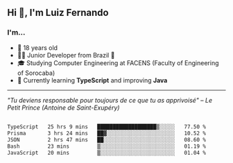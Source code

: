 <h2>Hi 👋, I'm Luiz Fernando</h2>

### I'm...
* 🤟 18 years old
* 👨‍💻 Junior Developer from Brazil 💚
* 🎓 Studying Computer Engineering at FACENS (Faculty of Engineering of Sorocaba)
* 🔭 Currently learning **TypeScript** and improving **Java**

---

_"Tu deviens responsable pour toujours de ce que tu as apprivoisé" – Le Petit Prince (Antoine de Saint-Exupéry)_

##

<!--START_SECTION:waka-->

```txt
TypeScript   25 hrs 9 mins   ███████████████████▒░░░░░   77.50 %
Prisma       3 hrs 24 mins   ██▓░░░░░░░░░░░░░░░░░░░░░░   10.52 %
JSON         2 hrs 47 mins   ██░░░░░░░░░░░░░░░░░░░░░░░   08.60 %
Bash         23 mins         ▒░░░░░░░░░░░░░░░░░░░░░░░░   01.19 %
JavaScript   20 mins         ▒░░░░░░░░░░░░░░░░░░░░░░░░   01.04 %
```

<!--END_SECTION:waka-->

